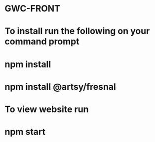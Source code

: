 # GWC-FRONT
# To install run the following on your command prompt 
# npm install 
# npm install @artsy/fresnal
# To view website run
# npm start 
